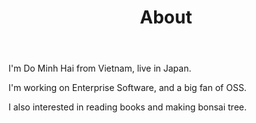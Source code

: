 ﻿---
title: "About"
keywords:
- About Do Minh Hai
showDate: false
showSocial: false
showTags: false
showPagination: false
---

I'm Do Minh Hai from Vietnam, live in Japan.

I'm working on Enterprise Software, and a big fan of OSS.

I also interested in reading books and making bonsai tree.